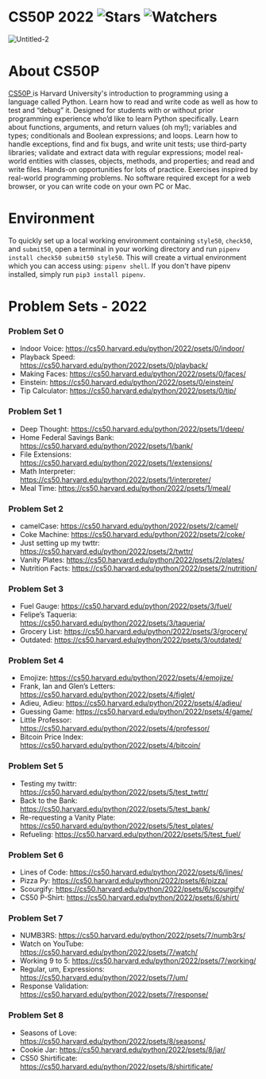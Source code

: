 
# CS50P 2022 ![Stars](https://img.shields.io/github/stars/straightroadtosuccess/CS50P?color=brightgreen) ![Watchers](https://img.shields.io/github/watchers/straightroadtosuccess/CS50P?label=Watchers)
![Untitled-2](https://user-images.githubusercontent.com/75189508/194149777-f63aa3eb-0455-4982-8b18-199bc6e6c156.png)

# About CS50P

<a 
    href="https://www.edx.org/course/cs50s-introduction-to-programming-with-python"
    target="_blank" 
    rel="noopener noreferrer">
    CS50P
</a>
is Harvard University's introduction to programming using a language called Python. Learn how to read and write code as well as how to test and “debug” it. Designed for students with or without prior programming experience who’d like to learn Python specifically. Learn about functions, arguments, and return values (oh my!); variables and types; conditionals and Boolean expressions; and loops. Learn how to handle exceptions, find and fix bugs, and write unit tests; use third-party libraries; validate and extract data with regular expressions; model real-world entities with classes, objects, methods, and properties; and read and write files. Hands-on opportunities for lots of practice. Exercises inspired by real-world programming problems. No software required except for a web browser, or you can write code on your own PC or Mac.

# Environment
To quickly set up a local working environment containing `style50`, `check50`, and `submit50`, open a terminal in your working directory and run `pipenv install check50 submit50 style50`. This will create a virtual environment which you can access using: `pipenv shell`. If you don't have pipenv installed, simply run `pip3 install pipenv`.

# Problem Sets - 2022
<h3>Problem Set 0</h3>

- Indoor Voice: https://cs50.harvard.edu/python/2022/psets/0/indoor/
- Playback Speed: https://cs50.harvard.edu/python/2022/psets/0/playback/
- Making Faces: https://cs50.harvard.edu/python/2022/psets/0/faces/
- Einstein: https://cs50.harvard.edu/python/2022/psets/0/einstein/
- Tip Calculator: https://cs50.harvard.edu/python/2022/psets/0/tip/

<h3>Problem Set 1</h3>

- Deep Thought: https://cs50.harvard.edu/python/2022/psets/1/deep/
- Home Federal Savings Bank: https://cs50.harvard.edu/python/2022/psets/1/bank/
- File Extensions: https://cs50.harvard.edu/python/2022/psets/1/extensions/
- Math Interpreter: https://cs50.harvard.edu/python/2022/psets/1/interpreter/
- Meal Time: https://cs50.harvard.edu/python/2022/psets/1/meal/

<h3>Problem Set 2</h3>

- camelCase: https://cs50.harvard.edu/python/2022/psets/2/camel/
- Coke Machine: https://cs50.harvard.edu/python/2022/psets/2/coke/
- Just setting up my twttr: https://cs50.harvard.edu/python/2022/psets/2/twttr/
- Vanity Plates: https://cs50.harvard.edu/python/2022/psets/2/plates/
- Nutrition Facts: https://cs50.harvard.edu/python/2022/psets/2/nutrition/

<h3>Problem Set 3</h3>

- Fuel Gauge: https://cs50.harvard.edu/python/2022/psets/3/fuel/
- Felipe’s Taqueria: https://cs50.harvard.edu/python/2022/psets/3/taqueria/
- Grocery List: https://cs50.harvard.edu/python/2022/psets/3/grocery/
- Outdated: https://cs50.harvard.edu/python/2022/psets/3/outdated/

<h3>Problem Set 4</h3>

- Emojize: https://cs50.harvard.edu/python/2022/psets/4/emojize/
- Frank, Ian and Glen’s Letters: https://cs50.harvard.edu/python/2022/psets/4/figlet/
- Adieu, Adieu: https://cs50.harvard.edu/python/2022/psets/4/adieu/
- Guessing Game: https://cs50.harvard.edu/python/2022/psets/4/game/
- Little Professor: https://cs50.harvard.edu/python/2022/psets/4/professor/
- Bitcoin Price Index: https://cs50.harvard.edu/python/2022/psets/4/bitcoin/

<h3>Problem Set 5</h3>

- Testing my twittr: https://cs50.harvard.edu/python/2022/psets/5/test_twttr/
- Back to the Bank: https://cs50.harvard.edu/python/2022/psets/5/test_bank/
- Re-requesting a Vanity Plate: https://cs50.harvard.edu/python/2022/psets/5/test_plates/
- Refueling: https://cs50.harvard.edu/python/2022/psets/5/test_fuel/

<h3>Problem Set 6</h3>

- Lines of Code: https://cs50.harvard.edu/python/2022/psets/6/lines/
- Pizza Py: https://cs50.harvard.edu/python/2022/psets/6/pizza/
- Scourgify: https://cs50.harvard.edu/python/2022/psets/6/scourgify/
- CS50 P-Shirt: https://cs50.harvard.edu/python/2022/psets/6/shirt/

<h3>Problem Set 7</h3>

- NUMB3RS: https://cs50.harvard.edu/python/2022/psets/7/numb3rs/
- Watch on YouTube: https://cs50.harvard.edu/python/2022/psets/7/watch/
- Working 9 to 5: https://cs50.harvard.edu/python/2022/psets/7/working/
- Regular, um, Expressions: https://cs50.harvard.edu/python/2022/psets/7/um/
- Response Validation: https://cs50.harvard.edu/python/2022/psets/7/response/

<h3>Problem Set 8</h3>

- Seasons of Love: https://cs50.harvard.edu/python/2022/psets/8/seasons/
- Cookie Jar: https://cs50.harvard.edu/python/2022/psets/8/jar/
- CS50 Shirtificate: https://cs50.harvard.edu/python/2022/psets/8/shirtificate/
